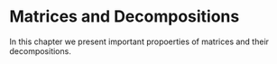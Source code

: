 # Matrices and Decompositions

In this chapter we present important propoerties of matrices and their decompositions.

